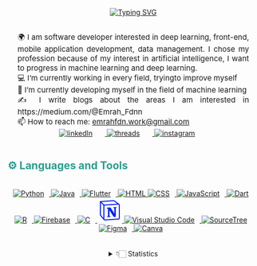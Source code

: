 

<p align="center">
<a href="https://github.com/drkostas">
    <img src="https://readme-typing-svg.demolab.com?font=Georgia&size=20&duration=2000&pause=100&multiline=true&width=800&height=80&lines=Emrah+Fidan;Project+Manager+%7C+Machine Learning Engineer+%7C+Computer+Engineering+Student;AI+%7C+Deep+Learning+%7C+Mobile+App+Developer+%7C+Web+Design" alt="Typing SVG" />
</a>
<br/>


<br>
<!--about--> 
<p style="text-align: justify; margin: 0 20px; font-size: 15px;" >
   🌍 I am software developer interested in deep learning, front-end, mobile application development, data management. I chose my profession because of my interest in artificial intelligence, I want to progress in machine learning and deep learning.
   </p>
      <p style="text-align: justify; margin: 0 20px; font-size: 15px;" >
   💻 I’m currently working in every field, tryingto improve myself
   </p>
   <p style="text-align: justify; margin: 0 20px; font-size: 15px;" >
    🌱 I’m currently developing myself in the field of machine learning
   </p>
    <p style="text-align: justify; margin: 0 20px; font-size: 15px;" >
   ✍️ I write blogs about the areas I am interested in https://medium.com/@Emrah_Fdnn
   </p>
  <p style="text-align: justify; margin: 0 20px; font-size: 15px;">
  📫 How to reach me: <a href="mailto:emrahfdn.work@gmail.com">emrahfdn.work@gmail.com</a>
</p>
<div class="youtube videos cards" align="center">
    <a href="https://www.linkedin.com/in/emrah-fidann/" target="_blank">
        <img  style="margin:0 25px 15px 0;" src="https://cdn-icons-png.flaticon.com/128/3536/3536505.png" alt="linkedln" width="35px"/>
    </a>
    <a href="https://twitter.com/Emrah_fdnn" target="_blank">
        <img  style="margin:0 25px 15px 0;" src="https://seeklogo.com/images/T/twitter-x-logo-0339F999CF-seeklogo.com.png?v=638264860180000000" alt="threads" width="38px"/>
    </a>
    <a href="https://www.instagram.com/emrah_fdnn/" target="_blank">
        <img  style="margin:0 25px 15px 0;" src="https://cdn-icons-png.flaticon.com/128/174/174855.png" alt="instagram" width="35px"/>
    </a>
   
<!-- End Footer -->

</div>

<!-- Languages and Tools -->

<h2 style="color: #2a9d8f">⚙️ Languages and Tools</h2>

<br>   
<!-- Icons Resources -->
<!-- https://devicon.dev/ -->
<!-- https://cdn.jsdelivr.net/npm/simple-icons@v3/icons/ -->
<div align="center">
<a href="https://www.python.org/" target="_blank" rel="noreferrer">
      <img  alt="Python" height="50px" style="padding-right:10px;" src="https://cdn.jsdelivr.net/gh/devicons/devicon/icons/python/python-original.svg"/>
  </a>
   <a href="https://www.java.com/en/" target="_blank" rel="noreferrer">
      <img alt="Java" height="50px" style="padding-right:10px;" src="https://cdn.jsdelivr.net/gh/devicons/devicon/icons/java/java-original.svg"/>
  </a>
  <a href="https://flutter.dev/" target="_blank" rel="noreferrer">
    <img alt="Flutter" height="50px" style="padding-right:10px;" src="https://cdn.jsdelivr.net/gh/devicons/devicon/icons/flutter/flutter-original.svg" />
  </a>
  <a href="https://developer.mozilla.org/en-US/docs/Web/HTML" target="_blank" rel="noreferrer">
      <img alt="HTML" height="50px" style=padding-right:10px" src="https://cdn.jsdelivr.net/gh/devicons/devicon/icons/html5/html5-original.svg"/>
  </a>
  <a href="https://developer.mozilla.org/en-US/docs/Web/CSS" target="_blank" rel="noreferrer">
      <img alt="CSS" height="50px" style="padding-right:10px;" src="https://cdn.jsdelivr.net/gh/devicons/devicon/icons/css3/css3-original.svg"/>
  </a>
    <a href="https://developer.mozilla.org/en-US/docs/Web/JavaScript" target="_blank" rel="noreferrer">
      <img alt="JavaScript" height="50px" style="padding-right:10px;" src="https://cdn.jsdelivr.net/gh/devicons/devicon/icons/javascript/javascript-plain.svg"/>
  </a>
  <a href="https://dart.dev/" target="_blank" rel="noreferrer">
    <img alt="Dart" height="50px" style="padding-right:10px;" src="https://cdn.jsdelivr.net/gh/devicons/devicon/icons/dart/dart-original.svg" />
  </a>
<a href="https://www.r-project.org/" target="_blank" rel="noreferrer">
    <img alt="R" height="50px" style="padding-right:10px;" src="https://cdn.jsdelivr.net/gh/devicons/devicon/icons/r/r-original.svg" />
  </a>
  <a href="https://firebase.google.com/" target="_blank" rel="noreferrer">
      <img alt="Firebase" height="50px" style="padding-right:10px;" src="https://cdn.jsdelivr.net/gh/devicons/devicon/icons/firebase/firebase-plain.svg"/>
  </a>
  <a href="https://www.w3schools.com/c/c_intro.php" target="_blank" rel="noreferrer">
     <img alt="C" height="50px" style="padding-right:10px;" src="https://cdn.jsdelivr.net/gh/devicons/devicon/icons/c/c-original.svg" />
  </a>
 <a href="https://www.notion.so/" target="_blank" rel="noreferrer">
  <img height="50" src="notion.svg" alt="notion"/>
</a>
  <a href="https://code.visualstudio.com/" target="_blank" rel="noreferrer">
      <img alt="Visual Studio Code" height="50px" style="padding-right:10px;" src="https://cdn.jsdelivr.net/gh/devicons/devicon/icons/vscode/vscode-original.svg" />    
  </a>
   <a href="https://www.sourcetreeapp.com/" target="_blank" rel="noreferrer">
    <img alt="SourceTree" height="50px" style="padding-right:10px;" src="https://cdn.jsdelivr.net/gh/devicons/devicon/icons/sourcetree/sourcetree-original.svg" />
  </a> 
  <a href="https://www.figma.com/" target="_blank" rel="noreferrer">
      <img  alt="Figma" height="50px" style="padding-right:10px;" src="https://cdn.jsdelivr.net/gh/devicons/devicon/icons/figma/figma-original.svg"/> 
  </a>
  <a href="https://www.canva.com/" target="_blank" rel="noreferrer">
      <img  alt="Canva" height="50px" style="padding-right:10px;" src="https://cdn.jsdelivr.net/gh/devicons/devicon/icons/canva/canva-original.svg"/> 
  </a>
  <!-- <a href="https://www.microsoft.com/tr-tr/microsoft-365/powerpoint" target="_blank" rel="noreferrer">
    <img alt="PowerPoint" height="50px" style="padding-right:10px;" src="https://img.icons8.com/?size=512&id=81726&format=png" />    
  </a> -->
</div>
<br>
<br>

<details align="center">
  <summary>👇🏻 Statistics</summary>
   <p>
      
   </p>
  <p>&nbsp;<img align="center" src="https://github-readme-stats.vercel.app/api?username=EmrahFidan&hide=stars&count_private=true&show_icons=true&theme=tokyonight&border_radius=20&token=${process.env.PAT_I}" alt="EmrahFidan" /></p>

<p><img align="center" src="https://github-readme-stats.vercel.app/api/top-langs/?username=EmrahFidan&layout=compact&show_icons=true&theme=tokyonight&border_radius=20&token=${process.env.PAT_I}" alt="EmrahFidan" /></p>

<!-- <p align="center"> <img src="https://komarev.com/ghpvc/?username=EmrahFidan&label=Profile%20views&color=0e75b6&style=flat" alt="EmrahFidan" /> </p> -->

</div>
<!--  End Stats Cards -->

